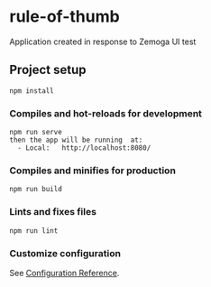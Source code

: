 # rule-of-thumb
Application created in response to Zemoga UI test
## Project setup
```
npm install
```

### Compiles and hot-reloads for development
```
npm run serve
then the app will be running  at:
  - Local:   http://localhost:8080/
```

### Compiles and minifies for production
```
npm run build
```

### Lints and fixes files
```
npm run lint
```

### Customize configuration
See [Configuration Reference](https://cli.vuejs.org/config/).
